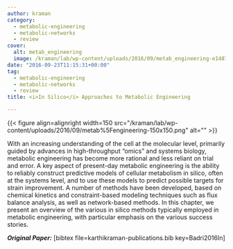 ```yaml
---
author: kraman
category:
  - metabolic-engineering
  - metabolic-networks
  - review
cover:
  alt: metab_engineering
  image: /kraman/lab/wp-content/uploads/2016/09/metab_engineering-e1487940910220.png
date: "2016-09-23T11:15:31+00:00"
tag:
  - metabolic-engineering
  - metabolic-networks
  - review
title: <i>In Silico</i> Approaches to Metabolic Engineering

---
```

{{< figure align=alignright width=150 src="/kraman/lab/wp-content/uploads/2016/09/metab%5Fengineering-150x150.png" alt="" >}}

With an increasing understanding of the cell at the molecular level, primarily guided by advances in high-throughput “omics” and systems biology, metabolic engineering has become more rational and less reliant on trial and error. A key aspect of present-day metabolic engineering is the ability to reliably construct predictive models of cellular metabolism in silico, often at the systems level, and to use these models to predict possible targets for strain improvement. A number of methods have been developed, based on chemical kinetics and constraint-based modeling techniques such as flux balance analysis, as well as network-based methods. In this chapter, we present an overview of the various in silico methods typically employed in metabolic engineering, with particular emphasis on the various success stories.

_**Original Paper:**_ \[bibtex file=karthikraman-publications.bib key=Badri2016In\]
